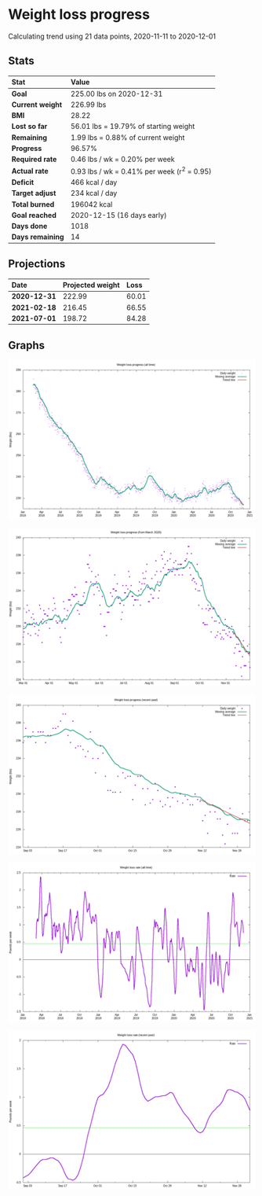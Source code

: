 # Weight loss progress

Calculating trend using 21 data points, 2020-11-11 to 2020-12-01

## Stats

Stat|Value
:-|:-
**Goal**|225.00 lbs on 2020-12-31
**Current weight**|226.99 lbs
**BMI**|28.22
**Lost so far**|56.01 lbs = 19.79% of starting weight
**Remaining**|1.99 lbs =  0.88% of current  weight
**Progress**|96.57%
**Required rate**|0.46 lbs / wk = 0.20% per week
**Actual rate**|0.93 lbs / wk = 0.41% per week  (r<sup>2</sup> = 0.95)
**Deficit**|466 kcal / day
**Target adjust**|234 kcal / day
**Total burned**|196042 kcal
**Goal reached**|2020-12-15 (16 days early)
**Days done**|1018
**Days remaining**|14

## Projections

Date|Projected weight|Loss
:-|:-|:-
**2020-12-31**|222.99|60.01
**2021-02-18**|216.45|66.55
**2021-07-01**|198.72|84.28

## Graphs

![](weight-graph-alltime.png)

![](weight-graph-covid.png)

![](weight-graph-recent.png)

![](rate-graph-alltime.png)

![](rate-graph-recent.png)
